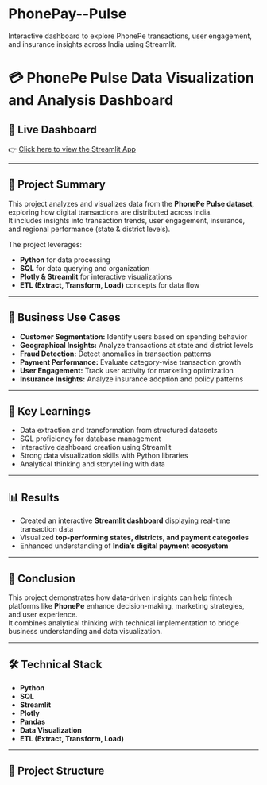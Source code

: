 # PhonePay--Pulse
Interactive dashboard to explore PhonePe transactions, user engagement, and insurance insights across India using Streamlit.
# 💳 PhonePe Pulse Data Visualization and Analysis Dashboard

## 🚀 Live Dashboard  
👉 [Click here to view the Streamlit App](https://your-streamlit-link.streamlit.app)

---

## 🧩 **Project Summary**
This project analyzes and visualizes data from the **PhonePe Pulse dataset**, exploring how digital transactions are distributed across India.  
It includes insights into transaction trends, user engagement, insurance, and regional performance (state & district levels).  

The project leverages:
- **Python** for data processing  
- **SQL** for data querying and organization  
- **Plotly & Streamlit** for interactive visualizations  
- **ETL (Extract, Transform, Load)** concepts for data flow  

---

## 💼 **Business Use Cases**
- **Customer Segmentation:** Identify users based on spending behavior  
- **Geographical Insights:** Analyze transactions at state and district levels  
- **Fraud Detection:** Detect anomalies in transaction patterns  
- **Payment Performance:** Evaluate category-wise transaction growth  
- **User Engagement:** Track user activity for marketing optimization  
- **Insurance Insights:** Analyze insurance adoption and policy patterns  

---

## 🧠 **Key Learnings**
- Data extraction and transformation from structured datasets  
- SQL proficiency for database management  
- Interactive dashboard creation using Streamlit  
- Strong data visualization skills with Python libraries  
- Analytical thinking and storytelling with data  

---

## 📊 **Results**
- Created an interactive **Streamlit dashboard** displaying real-time transaction data  
- Visualized **top-performing states, districts, and payment categories**  
- Enhanced understanding of **India’s digital payment ecosystem**  

---

## 🏁 **Conclusion**
This project demonstrates how data-driven insights can help fintech platforms like **PhonePe** enhance decision-making, marketing strategies, and user experience.  
It combines analytical thinking with technical implementation to bridge business understanding and data visualization.

---

## 🛠️ **Technical Stack**
- **Python**
- **SQL**
- **Streamlit**
- **Plotly**
- **Pandas**
- **Data Visualization**
- **ETL (Extract, Transform, Load)**

---

## 📂 **Project Structure**
